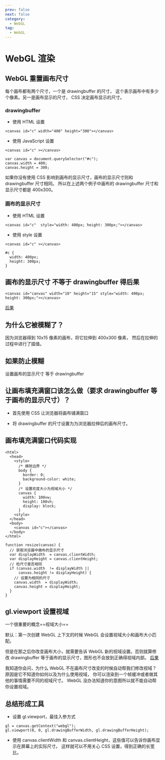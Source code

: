 ```yaml
---
prev: false
next: false
category:
  - WebGL
tag:
  - WebGL
---
```


# WebGL 渲染

<!-- more -->

## WebGL 重置画布尺寸

每个画布都有两个尺寸，一个是 drawingbuffer 的尺寸， 这个表示画布中有多少个像素。另一是画布显示的尺寸， CSS 决定画布显示的尺寸。

### drawingbuffer

- 使用 HTML 设置

```html:no-line-numbers
<canvas id="c" width="400" height="300"></canvas>
```

- 使用 JavaScript 设置

```html:no-line-numbers
<canvas id="c" ></canvas>
```

```js:no-line-numbers
var canvas = document.querySelector("#c");
canvas.width = 400;
canvas.height = 300;
```

如果你没有使用 CSS 影响到画布的显示尺寸，画布的显示尺寸则和 drawingbuffer 尺寸相同。 所以在上述两个例子中画布的 drawingbuffer 尺寸和显示尺寸都是 400x300。

### 画布的显示尺寸

- 使用 HTML 设置

```html:no-line-numbers
<canvas id="c"  style="width: 400px; height: 300px;"></canvas>
```

- 使用 style 设置

```html:no-line-numbers
<canvas id="c" ></canvas>
```

```css:no-line-numbers
#c {
  width: 400px;
  height: 300px;
}
```

## 画布的显示尺寸 不等于 drawingbuffer 得后果

```html:no-line-numbers
<canvas id="canvas" width="10" height="15" style="width: 400px; height: 300px;"></canvas>
```

[后果](https://webglfundamentals.org/webgl/webgl-10x15-canvas-400x300-css.html)

## 为什么它被模糊了？

因为浏览器得到 10x15 像素的画布，将它拉伸到 400x300 像素， 然后在拉伸的过程中进行了插值。

## 如果防止模糊

设置画布的显示尺寸 等于 drawingbuffer

## 让画布填充满窗口该怎么做（要求 drawingbuffer 等于画布的显示尺寸）？

- 首先使用 CSS 让浏览器将画布铺满窗口

- 将 drawingbuffer 的尺寸设置为为浏览器拉伸后的画布尺寸。

## 画布填充满窗口代码实现

```html:no-line-numbers
<html>
  <head>
    <style>
      /* 移除边界 */
      body {
        border: 0;
        background-color: white;
      }
      /* 设置欢度大小为视域大小 */
      canvas {
        width: 100vw;
        height: 100vh;
        display: block;
      }
    <style>
  </head>
  <body>
    <canvas id="c"></canvas>
  </body>
</html>
```

```js:no-line-numbers
function resize(canvas) {
  // 获取浏览器中画布的显示尺寸
  var displayWidth  = canvas.clientWidth;
  var displayHeight = canvas.clientHeight;
  // 检尺寸是否相同
  if (canvas.width  != displayWidth ||
      canvas.height != displayHeight) {
    // 设置为相同的尺寸
    canvas.width  = displayWidth;
    canvas.height = displayHeight;
  }
}
```

## gl.viewport 设置视域

一个很重要的概念==视域大小==

默认：第一次创建 WebGL 上下文的时候 WebGL 会设置视域大小和画布大小匹配。

但是在那之后你改变画布大小，就需要告诉 WebGL 新的视域设置。否则就算修改 drawingbuffer 等于画布的显示尺寸，图形也不会放到正确得视域内部。
[后果](https://webglfundamentals.org/webgl/webgl-resize-canvas.html)

我知道你会问，为什么 WebGL 不在画布尺寸改变的时候自动帮我们修改视域？ 原因是它不知道你如何以及为什么使用视域， 你可以渲染到一个帧缓冲或者做其他的事情需要不同的视域尺寸。 WebGL 没办法知道你的意图所以就不能自动帮你设置视域。

## 总结形成工具

- 设置 gl.viewport，最佳入参方式

```js:no-line-numbers
gl = canvas.getContext("webgl");
gl.viewport(0, 0, gl.drawingBufferWidth, gl.drawingBufferHeight);
```

- 使用 canvas.clientWidth 和 canvas.clientHeight，这些值可以告诉你画布显示在屏幕上的实际尺寸。 这样就可以不用关心 CSS 设置，得到正确的长宽比。
